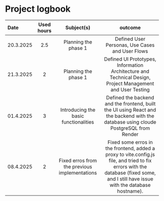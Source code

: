 # Project logbook

| Date  | Used hours | Subject(s) |  outcome |
| :---  |     :---:      |     :---:      |     :---:      |
| 20.3.2025 | 2.5 | Planning the phase 1  | Defined User Personas, Use Cases and User Flows  |
| 21.3.2025 | 2 | Planning the phase 1    | Defined UI Prototypes, Information Architecture and Technical Design, Project Management and User Testing |
| 01.4.2025 | 3 | Introducing the basic functionalities | Defined the backend and the frontend, built the UI using React and the backend with the database using cloude PostgreSQL from Render |
| 08.4.2025| 2 | Fixed erros from the previous implementations | Fixed some erros in the frontend, added a proxy to vite.config.js file, and tried to fix errors with the database (fixed some, and I still have issue with the database hostname). |